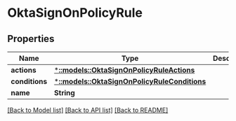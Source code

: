 # OktaSignOnPolicyRule

## Properties
Name | Type | Description | Notes
------------ | ------------- | ------------- | -------------
**actions** | [***::models::OktaSignOnPolicyRuleActions**](OktaSignOnPolicyRuleActions.md) |  | [optional] 
**conditions** | [***::models::OktaSignOnPolicyRuleConditions**](OktaSignOnPolicyRuleConditions.md) |  | [optional] 
**name** | **String** |  | [optional] 

[[Back to Model list]](../README.md#documentation-for-models) [[Back to API list]](../README.md#documentation-for-api-endpoints) [[Back to README]](../README.md)


